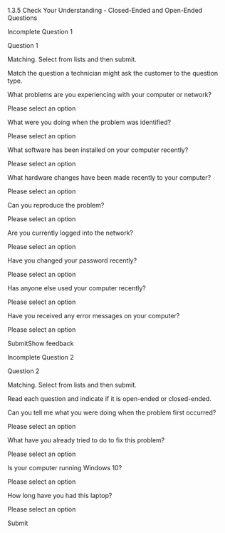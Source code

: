 1.3.5 Check Your Understanding - Closed-Ended and Open-Ended Questions

Incomplete Question 1

Question 1

Matching. Select from lists and then submit.

Match the question a technician might ask the customer to the question type.

What problems are you experiencing with your computer or network?

Please select an option

What were you doing when the problem was identified?

Please select an option

What software has been installed on your computer recently?

Please select an option

What hardware changes have been made recently to your computer?

Please select an option

Can you reproduce the problem?

Please select an option

Are you currently logged into the network?

Please select an option

Have you changed your password recently?

Please select an option

Has anyone else used your computer recently?

Please select an option

Have you received any error messages on your computer?

Please select an option

SubmitShow feedback

Incomplete Question 2

Question 2

Matching. Select from lists and then submit.

Read each question and indicate if it is open-ended or closed-ended.

Can you tell me what you were doing when the problem first occurred?

Please select an option

What have you already tried to do to fix this problem?

Please select an option

Is your computer running Windows 10?

Please select an option

How long have you had this laptop?

Please select an option

Submit